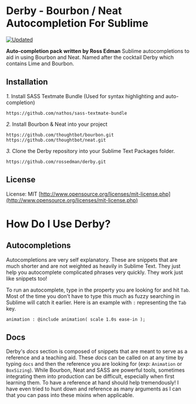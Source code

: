 Derby - Bourbon / Neat Autocompletion For Sublime
=================================================

[![Updated](https://img.shields.io/badge/project-v4.2.3-blue.svg?style=flat)](https://packagecontrol.io/installation)

__Auto-completion pack written by Ross Edman__
Sublime autocompletions to aid in using Bourbon and Neat.
Named after the cocktail Derby which contains Lime and Bourbon.

## Installation

*1.*  Install SASS Textmate Bundle (Used for syntax highlighting and auto-completion)
	
	https://github.com/nathos/sass-textmate-bundle

*2.*  Install Bourbon & Neat into your project
	
	https://github.com/thoughtbot/bourbon.git
	https://github.com/thoughtbot/neat.git

*3.*  Clone the Derby repository into your Sublime Text Packages folder.

    https://github.com/rossedman/derby.git


## License
License: MIT [http://www.opensource.org/licenses/mit-license.php](http://www.opensource.org/licenses/mit-license.php)

How Do I Use Derby?
===================

## Autocompletions

Autocompletions are very self explanatory. These are snippets that are much shorter and are not weighted as heavily in Sublime Text. They just help you autocomplete complicated phrases very quickly. They work just like snippets too!

To run an autocomplete, type in the property you are looking for and hit `Tab`. Most of the time you don't have to type this much as fuzzy searching in Sublime will catch it earlier. Here is an example with `:` representing the `Tab` key.
	
	animation : @include animation( scale 1.0s ease-in );

## Docs

Derby's *docs* section is composed of snippets that are meant to serve as a reference and a teaching aid. These *docs* can be called on at any time by typing `docs` and then the reference you are looking for (exp: `Animation` or `BoxSizing`). While Bourbon, Neat and SASS are powerful tools, sometimes integrating them into production can be difficult, especially when first learning them. To have a reference at hand should help tremendously! I have even tried to hunt down and reference as many arguments as I can that you can pass into these mixins when applicable.
